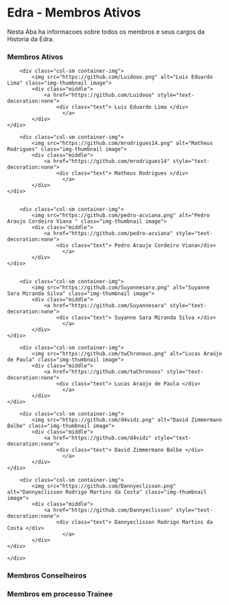 # Edra - Membros Ativos

Nesta Aba ha informacoes sobre todos os membros e seus cargos da Historia da Edra.

### Membros Ativos 

<div class="container">
	<div class="row">

		<div class="col-sm container-img">
       		<img src="https://github.com/Luidooo.png" alt="Luis Eduardo Lima" class="img-thumbnail image">
        	<div class="middle">
            	<a href="https://github.com/Luidooo" style="text-decoration:none">
               		<div class="text"> Luis Eduardo Lima </div>
				      </a>
        	</div>
    </div>

		<div class="col-sm container-img">
       		<img src="https://github.com/mrodrigues14.png" alt="Matheus Rodrigues" class="img-thumbnail image">
        	<div class="middle">
            	<a href="https://github.com/mrodrigues14" style="text-decoration:none">
               		<div class="text"> Matheus Rodrigues </div>
				      </a>
        	</div>
    </div>


		<div class="col-sm container-img">
       		<img src="https://github.com/pedro-acviana.png" alt="Pedro Araujo Cordeiro Viana " class="img-thumbnail image">
        	<div class="middle">
            	<a href="https://github.com/pedro-acviana" style="text-decoration:none">
               		<div class="text"> Pedro Araujo Cordeiro Viana</div>
				      </a>
        	</div>
    </div>

	
		<div class="col-sm container-img">
       		<img src="https://github.com/Suyannesara.png" alt="Suyanne Sara Miranda Silva" class="img-thumbnail image">
        	<div class="middle">
            	<a href="https://github.com/Suyannesara" style="text-decoration:none">
               		<div class="text"> Suyanne Sara Miranda Silva </div>
				      </a>
        	</div>
    </div>

		<div class="col-sm container-img">
       		<img src="https://github.com/twChronous.png" alt="Lucas Araújo de Paula" class="img-thumbnail image">
        	<div class="middle">
            	<a href="https://github.com/twChronous" style="text-decoration:none">
               		<div class="text"> Lucas Araújo de Paula </div>
				      </a>
        	</div>
    </div>

		<div class="col-sm container-img">
       		<img src="https://github.com/d4vidz.png" alt="David Zimmermann Balbe" class="img-thumbnail image">
        	<div class="middle">
            	<a href="https://github.com/d4vidz" style="text-decoration:none">
               		<div class="text"> David Zimmermann Balbe </div>
				      </a>
        	</div>
    </div>

		<div class="col-sm container-img">
       		<img src="https://github.com/Dannyeclisson.png" alt="Dannyeclisson Rodrigo Martins da Costa" class="img-thumbnail image">
        	<div class="middle">
            	<a href="https://github.com/Dannyeclisson" style="text-decoration:none">
               		<div class="text"> Dannyeclisson Rodrigo Martins da Costa </div>
				      </a>
        	</div>
    </div>

	</div>

</div>


### Membros Conselheiros

### Membros em processo Trainee
